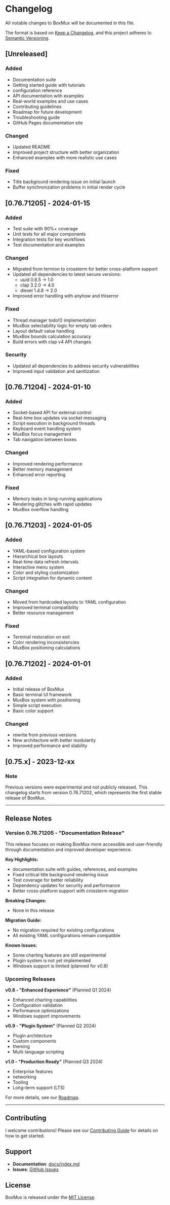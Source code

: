 # Changelog

All notable changes to BoxMux will be documented in this file.

The format is based on [Keep a Changelog](https://keepachangelog.com/en/1.0.0/),
and this project adheres to [Semantic Versioning](https://semver.org/spec/v2.0.0.html).

## [Unreleased]

### Added

- Documentation suite
- Getting started guide with tutorials
- configuration reference
- API documentation with examples
- Real-world examples and use cases
- Contributing guidelines
- Roadmap for future development
- Troubleshooting guide
- GitHub Pages documentation site

### Changed

- Updated README
- Improved project structure with better organization
- Enhanced examples with more realistic use cases

### Fixed

- Title background rendering issue on initial launch
- Buffer synchronization problems in initial render cycle

## [0.76.71205] - 2024-01-15

### Added

- Test suite with 90%+ coverage
- Unit tests for all major components
- Integration tests for key workflows
- Test documentation and examples

### Changed

- Migrated from termion to crossterm for better cross-platform support
- Updated all dependencies to latest secure versions:
  - uuid 0.6.5 → 1.0
  - clap 3.2.0 → 4.0
  - diesel 1.4.8 → 2.0
- Improved error handling with anyhow and thiserror

### Fixed

- Thread manager todo!() implementation
- MuxBox selectability logic for empty tab orders
- Layout default value handling
- MuxBox bounds calculation accuracy
- Build errors with clap v4 API changes

### Security

- Updated all dependencies to address security vulnerabilities
- Improved input validation and sanitization

## [0.76.71204] - 2024-01-10

### Added

- Socket-based API for external control
- Real-time box updates via socket messaging
- Script execution in background threads
- Keyboard event handling system
- MuxBox focus management
- Tab navigation between boxes

### Changed

- Improved rendering performance
- Better memory management
- Enhanced error reporting

### Fixed

- Memory leaks in long-running applications
- Rendering glitches with rapid updates
- MuxBox overflow handling

## [0.76.71203] - 2024-01-05

### Added

- YAML-based configuration system
- Hierarchical box layouts
- Real-time data refresh intervals
- Interactive menu system
- Color and styling customization
- Script integration for dynamic content

### Changed

- Moved from hardcoded layouts to YAML configuration
- Improved terminal compatibility
- Better resource management

### Fixed

- Terminal restoration on exit
- Color rendering inconsistencies
- MuxBox positioning calculations

## [0.76.71202] - 2024-01-01

### Added

- Initial release of BoxMux
- Basic terminal UI framework
- MuxBox system with positioning
- Simple script execution
- Basic color support

### Changed

- rewrite from previous versions
- New architecture with better modularity
- Improved performance and stability

## [0.75.x] - 2023-12-xx

### Note

Previous versions were experimental and not publicly released.
This changelog starts from version 0.76.71202, which represents
the first stable release of BoxMux.

---

## Release Notes

### Version 0.76.71205 - "Documentation Release"

This release focuses on making BoxMux more accessible and user-friendly through documentation and improved developer experience.

**Key Highlights:**

- documentation suite with guides, references, and examples
- Fixed critical title background rendering issue
- Test coverage for better reliability
- Dependency updates for security and performance
- Better cross-platform support with crossterm migration

**Breaking Changes:**

- None in this release

**Migration Guide:**

- No migration required for existing configurations
- All existing YAML configurations remain compatible

**Known Issues:**

- Some charting features are still experimental
- Plugin system is not yet implemented
- Windows support is limited (planned for v0.8)

### Upcoming Releases

**v0.8 - "Enhanced Experience"** (Planned Q1 2024)

- Enhanced charting capabilities
- Configuration validation
- Performance optimizations
- Windows support improvements

**v0.9 - "Plugin System"** (Planned Q2 2024)

- Plugin architecture
- Custom components
- theming
- Multi-language scripting

**v1.0 - "Production Ready"** (Planned Q3 2024)

- Enterprise features
- networking
- Tooling
- Long-term support (LTS)

For more details, see our [Roadmap](docs/roadmap.md).

---

## Contributing

I welcome contributions! Please see our [Contributing Guide](CONTRIBUTING.md) for details on how to get started.

## Support

- **Documentation**: [docs/index.md](docs/index.md)
- **Issues**: [GitHub Issues](https://github.com/jowharshamshiri/boxmux/issues)

## License

BoxMux is released under the [MIT License](LICENSE).
